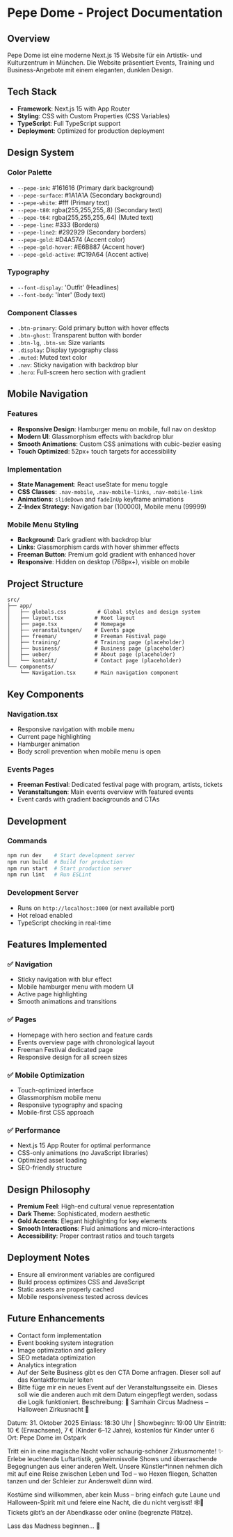 # Pepe Dome - Project Documentation

## Overview
Pepe Dome ist eine moderne Next.js 15 Website für ein Artistik- und Kulturzentrum in München. Die Website präsentiert Events, Training und Business-Angebote mit einem eleganten, dunklen Design.

## Tech Stack
- **Framework**: Next.js 15 with App Router
- **Styling**: CSS with Custom Properties (CSS Variables)
- **TypeScript**: Full TypeScript support
- **Deployment**: Optimized for production deployment

## Design System

### Color Palette
- `--pepe-ink`: #161616 (Primary dark background)
- `--pepe-surface`: #1A1A1A (Secondary background)
- `--pepe-white`: #fff (Primary text)
- `--pepe-t80`: rgba(255,255,255,.8) (Secondary text)
- `--pepe-t64`: rgba(255,255,255,.64) (Muted text)
- `--pepe-line`: #333 (Borders)
- `--pepe-line2`: #292929 (Secondary borders)
- `--pepe-gold`: #D4A574 (Accent color)
- `--pepe-gold-hover`: #E6B887 (Accent hover)
- `--pepe-gold-active`: #C19A64 (Accent active)

### Typography
- `--font-display`: 'Outfit' (Headlines)
- `--font-body`: 'Inter' (Body text)

### Component Classes
- `.btn-primary`: Gold primary button with hover effects
- `.btn-ghost`: Transparent button with border
- `.btn-lg`, `.btn-sm`: Size variants
- `.display`: Display typography class
- `.muted`: Muted text color
- `.nav`: Sticky navigation with backdrop blur
- `.hero`: Full-screen hero section with gradient

## Mobile Navigation

### Features
- **Responsive Design**: Hamburger menu on mobile, full nav on desktop
- **Modern UI**: Glassmorphism effects with backdrop blur
- **Smooth Animations**: Custom CSS animations with cubic-bezier easing
- **Touch Optimized**: 52px+ touch targets for accessibility

### Implementation
- **State Management**: React useState for menu toggle
- **CSS Classes**: `.nav-mobile`, `.nav-mobile-links`, `.nav-mobile-link`
- **Animations**: `slideDown` and `fadeInUp` keyframe animations
- **Z-Index Strategy**: Navigation bar (100000), Mobile menu (99999)

### Mobile Menu Styling
- **Background**: Dark gradient with backdrop blur
- **Links**: Glassmorphism cards with hover shimmer effects
- **Freeman Button**: Premium gold gradient with enhanced hover
- **Responsive**: Hidden on desktop (768px+), visible on mobile

## Project Structure

```
src/
├── app/
│   ├── globals.css          # Global styles and design system
│   ├── layout.tsx          # Root layout
│   ├── page.tsx            # Homepage
│   ├── veranstaltungen/    # Events page
│   ├── freeman/            # Freeman Festival page
│   ├── training/           # Training page (placeholder)
│   ├── business/           # Business page (placeholder)
│   ├── ueber/              # About page (placeholder)
│   └── kontakt/            # Contact page (placeholder)
└── components/
    └── Navigation.tsx      # Main navigation component
```

## Key Components

### Navigation.tsx
- Responsive navigation with mobile menu
- Current page highlighting
- Hamburger animation
- Body scroll prevention when mobile menu is open

### Events Pages
- **Freeman Festival**: Dedicated festival page with program, artists, tickets
- **Veranstaltungen**: Main events overview with featured events
- Event cards with gradient backgrounds and CTAs

## Development

### Commands
```bash
npm run dev    # Start development server
npm run build  # Build for production
npm run start  # Start production server
npm run lint   # Run ESLint
```

### Development Server
- Runs on `http://localhost:3000` (or next available port)
- Hot reload enabled
- TypeScript checking in real-time

## Features Implemented

### ✅ Navigation
- Sticky navigation with blur effect
- Mobile hamburger menu with modern UI
- Active page highlighting
- Smooth animations and transitions

### ✅ Pages
- Homepage with hero section and feature cards
- Events overview page with chronological layout
- Freeman Festival dedicated page
- Responsive design for all screen sizes

### ✅ Mobile Optimization
- Touch-optimized interface
- Glassmorphism mobile menu
- Responsive typography and spacing
- Mobile-first CSS approach

### ✅ Performance
- Next.js 15 App Router for optimal performance
- CSS-only animations (no JavaScript libraries)
- Optimized asset loading
- SEO-friendly structure

## Design Philosophy
- **Premium Feel**: High-end cultural venue representation
- **Dark Theme**: Sophisticated, modern aesthetic
- **Gold Accents**: Elegant highlighting for key elements
- **Smooth Interactions**: Fluid animations and micro-interactions
- **Accessibility**: Proper contrast ratios and touch targets

## Deployment Notes
- Ensure all environment variables are configured
- Build process optimizes CSS and JavaScript
- Static assets are properly cached
- Mobile responsiveness tested across devices

## Future Enhancements
- Contact form implementation
- Event booking system integration
- Image optimization and gallery
- SEO metadata optimization
- Analytics integration
- Auf der Seite Business gibt es den CTA Dome anfragen. Dieser soll auf das Kontaktformular leiten
- Bitte füge mir ein neues Event auf der Veranstaltungsseite ein. Dieses soll wie die anderen auch mit dem Datum eingepflegt werden, sodass die Logik funktioniert.
Beschreibung:
🎪 Samhain Circus Madness – Halloween Zirkusnacht 🎃

Datum: 31. Oktober 2025
Einlass: 18:30 Uhr | Showbeginn: 19:00 Uhr
Eintritt: 10 € (Erwachsene), 7 € (Kinder 6–12 Jahre), kostenlos für Kinder unter 6
Ort: Pepe Dome im Ostpark

Tritt ein in eine magische Nacht voller schaurig-schöner Zirkusmomente! ✨
Erlebe leuchtende Luftartistik, geheimnisvolle Shows und überraschende Begegnungen aus einer anderen Welt. Unsere Künstler*innen nehmen dich mit auf eine Reise zwischen Leben und Tod – wo Hexen fliegen, Schatten tanzen und der Schleier zur Anderswelt dünn wird.

Kostüme sind willkommen, aber kein Muss – bring einfach gute Laune und Halloween-Spirit mit und feiere eine Nacht, die du nicht vergisst! 🕸️🦇
Tickets gibt’s an der Abendkasse oder online (begrenzte Plätze).

Lass das Madness beginnen… 🎃